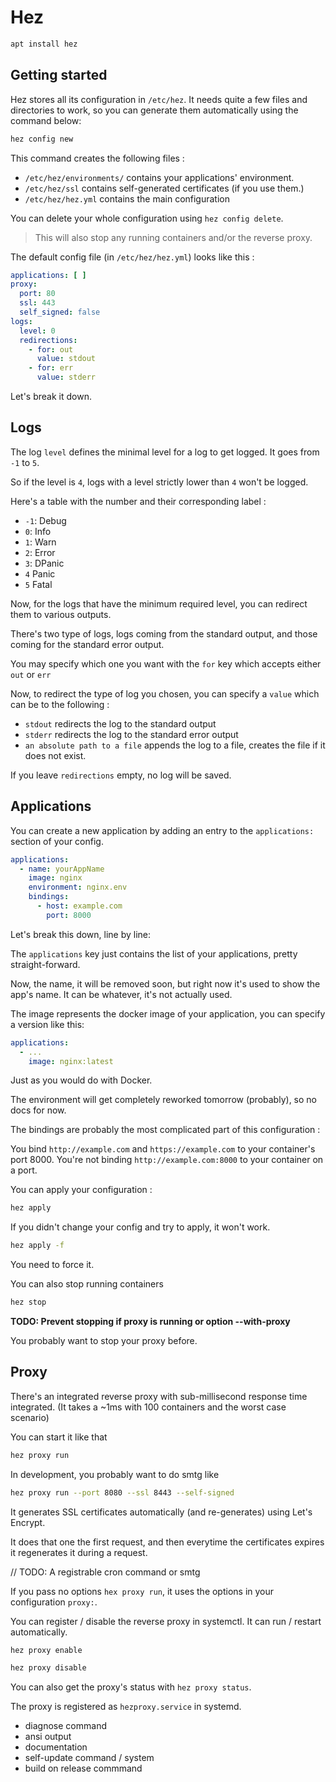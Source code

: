 # Hez

```bash
apt install hez
```

## Getting started

Hez stores all its configuration in `/etc/hez`. It needs quite a few files and directories to work, so you can generate
them automatically using the command below:

```bash
hez config new
```

This command creates the following files :

* `/etc/hez/environments/` contains your applications' environment.
* `/etc/hez/ssl` contains self-generated certificates (if you use them.)
* `/etc/hez/hez.yml` contains the main configuration

You can delete your whole configuration using `hez config delete`.

> This will also stop any running containers and/or the reverse proxy.

The default config file (in `/etc/hez/hez.yml`) looks like this :

````yaml
applications: [ ]
proxy:
  port: 80
  ssl: 443
  self_signed: false
logs:
  level: 0
  redirections:
    - for: out
      value: stdout
    - for: err
      value: stderr
````

Let's break it down.

## Logs

The log `level` defines the minimal level for a log to get logged. It goes from `-1` to `5`.

So if the level is `4`, logs with a level strictly lower than `4` won't be logged.

Here's a table with the number and their corresponding label :

* `-1`: Debug
* `0`: Info
* `1`: Warn
* `2`: Error
* `3`: DPanic
* `4` Panic
* `5` Fatal

Now, for the logs that have the minimum required level, you can redirect them to various outputs.

<!-- TODO: UNCLEAR -->
<!-- check the zap documentation for more details -->
There's two type of logs, logs coming from the standard output, and those coming for the standard error output.

You may specify which one you want with the `for` key which accepts either `out` or `err`
<!-- TODO: END UNCLEAR -->


Now, to redirect the type of log you chosen, you can specify a `value` which can be to the following :

* `stdout` redirects the log to the standard output
* `stderr` redirects the log to the standard error output
* `an absolute path to a file` appends the log to a file, creates the file if it does not exist.

If you leave `redirections` empty, no log will be saved.

## Applications

You can create a new application by adding an entry to the `applications:` section of your config.

```yaml
applications:
  - name: yourAppName
    image: nginx
    environment: nginx.env
    bindings:
      - host: example.com
        port: 8000
```

Let's break this down, line by line:

The `applications` key just contains the list of your applications, pretty straight-forward.

Now, the name, it will be removed soon, but right now it's used to show the app's name. It can be whatever, it's not
actually used.

The image represents the docker image of your application, you can specify a version like this:

```yaml
applications:
  - ...
    image: nginx:latest
```

Just as you would do with Docker.

The environment will get completely reworked tomorrow (probably), so no docs for now.

The bindings are probably the most complicated part of this configuration :

You bind `http://example.com` and `https://example.com` to your container's port 8000. You're not
binding `http://example.com:8000` to your container on a port.

You can apply your configuration :

```bash
hez apply
```

If you didn't change your config and try to apply, it won't work.

```bash
hez apply -f
```

You need to force it.

You can also stop running containers

```bash
hez stop
```

**TODO: Prevent stopping if proxy is running or option --with-proxy**

You probably want to stop your proxy before.

## Proxy

There's an integrated reverse proxy with sub-millisecond response time integrated. (It takes a ~1ms with 100 containers
and the worst case scenario)

You can start it like that

```bash
hez proxy run
```

In development, you probably want to do smtg like

```bash
hez proxy run --port 8080 --ssl 8443 --self-signed
```

It generates SSL certificates automatically (and re-generates) using Let's Encrypt.

It does that one the first request, and then everytime the certificates expires it regenerates it during a request.

// TODO: A registrable cron command or smtg

If you pass no options `hex proxy run`, it uses the options in your configuration `proxy:`.

You can register / disable the reverse proxy in systemctl. It can run / restart automatically.

```bash
hez proxy enable
```

```bash
hez proxy disable
```

You can also get the proxy's status with `hez proxy status`.

The proxy is registered as `hezproxy.service` in systemd.

* diagnose command
* ansi output
* documentation
* self-update command / system
* build on release commmand